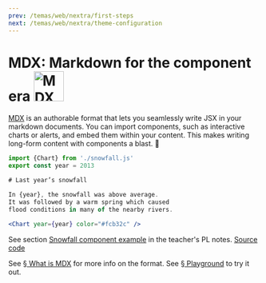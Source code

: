 ```yaml
---
prev: /temas/web/nextra/first-steps
next: /temas/web/nextra/theme-configuration
---
```


# MDX: Markdown for the component era  <img alt="MDX" src="https://mdx-logo.now.sh" width="60" />

[MDX][website] is an authorable format that lets you seamlessly write JSX in
your markdown documents.
You can import components, such as interactive charts or alerts, and embed them
within your content.
This makes writing long-form content with components a blast.
🚀

```jsx
import {Chart} from './snowfall.js'
export const year = 2013

# Last year’s snowfall

In {year}, the snowfall was above average.
It was followed by a warm spring which caused
flood conditions in many of the nearby rivers.

<Chart year={year} color="#fcb32c" />
```

See section [Snowfall component example](https://ull-pl.vercel.app/nextra-playground/using-components#snowfall-component-example) in the teacher's PL notes.  [Source code](https://github.com/crguezl/pl-nextra/blob/main/pages/nextra-playground/using-components.mdx)

See [§ What is MDX](https://mdxjs.com/docs/what-is-mdx/) for more info on the
format.
See [§ Playground](https://mdxjs.com/playground/) to try it out.


[build-badge]: https://github.com/mdx-js/mdx/workflows/main/badge.svg

[build]: https://github.com/mdx-js/mdx/actions

[coverage-badge]: https://img.shields.io/codecov/c/github/mdx-js/mdx/main.svg

[coverage]: https://codecov.io/github/mdx-js/mdx

[sponsors-badge]: https://opencollective.com/unified/sponsors/badge.svg

[backers-badge]: https://opencollective.com/unified/backers/badge.svg

[collective]: https://opencollective.com/unified

[chat-badge]: https://img.shields.io/badge/chat-discussions-success.svg

[chat]: https://github.com/mdx-js/mdx/discussions

[security]: https://mdxjs.com/getting-started/#security

[contribute]: https://mdxjs.com/community/contribute/

[support]: https://mdxjs.com/community/support/

[sponsor]: https://mdxjs.com/community/sponsor/

[coc]: https://github.com/mdx-js/.github/blob/main/code-of-conduct.md

[website]: https://mdxjs.com

[mit]: license

[vercel]: https://vercel.com